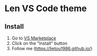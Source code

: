 # Len VS Code theme

## Install

1. Go to [VS Marketplace](https://marketplace.visualstudio.com/items?itemName=GitHub.github-vscode-theme)
2. Click on the "Install" button
3. Follow me (https://lietou1986.github.io/)